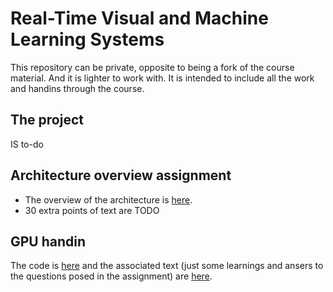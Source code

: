 # Real-Time Visual and Machine Learning Systems

This repository can be private, opposite to being a fork of the course material. And it is lighter to work with. It is intended to include all the work and handins through the course. 


## The project 
IS to-do


## Architecture overview assignment 

- The overview of the architecture is [here](https://github.com/mustass/rtmls/blob/main/architecture_analysis_handin/handin.md).
- 30 extra points of text are TODO

## GPU handin 
The code is [here](https://github.com/mustass/rtmls/tree/main/gpu_hand_in/src) and the associated text (just some learnings and ansers to the questions posed in the assignment) are  [here](https://github.com/mustass/rtmls/blob/main/gpu_hand_in/src/handin.md).

